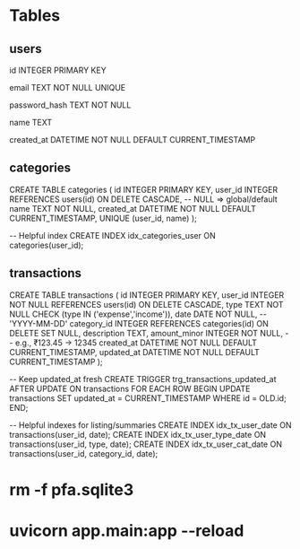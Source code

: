 # Tables
## users
id            INTEGER PRIMARY KEY

email         TEXT NOT NULL UNIQUE

password_hash TEXT NOT NULL

name          TEXT

created_at    DATETIME NOT NULL DEFAULT CURRENT_TIMESTAMP

## categories
CREATE TABLE categories (
  id         INTEGER PRIMARY KEY,
  user_id    INTEGER REFERENCES users(id) ON DELETE CASCADE, -- NULL ⇒ global/default
  name       TEXT NOT NULL,
  created_at DATETIME NOT NULL DEFAULT CURRENT_TIMESTAMP,
  UNIQUE (user_id, name)
);

-- Helpful index
CREATE INDEX idx_categories_user ON categories(user_id);

## transactions
CREATE TABLE transactions (
  id            INTEGER PRIMARY KEY,
  user_id       INTEGER NOT NULL REFERENCES users(id) ON DELETE CASCADE,
  type          TEXT NOT NULL CHECK (type IN ('expense','income')),
  date          DATE NOT NULL,                         -- 'YYYY-MM-DD'
  category_id   INTEGER REFERENCES categories(id) ON DELETE SET NULL,
  description   TEXT,
  amount_minor  INTEGER NOT NULL,                      -- e.g., ₹123.45 → 12345
  created_at    DATETIME NOT NULL DEFAULT CURRENT_TIMESTAMP,
  updated_at    DATETIME NOT NULL DEFAULT CURRENT_TIMESTAMP
);

-- Keep updated_at fresh
CREATE TRIGGER trg_transactions_updated_at
AFTER UPDATE ON transactions
FOR EACH ROW BEGIN
  UPDATE transactions SET updated_at = CURRENT_TIMESTAMP WHERE id = OLD.id;
END;

-- Helpful indexes for listing/summaries
CREATE INDEX idx_tx_user_date         ON transactions(user_id, date);
CREATE INDEX idx_tx_user_type_date    ON transactions(user_id, type, date);
CREATE INDEX idx_tx_user_cat_date     ON transactions(user_id, category_id, date);


# rm -f pfa.sqlite3  
# uvicorn app.main:app --reload


